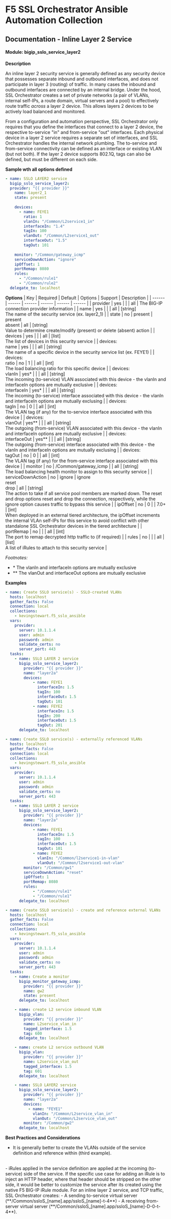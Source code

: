 # F5 SSL Orchestrator Ansible Automation Collection
## Documentation - Inline Layer 2 Service
#### Module: bigip_sslo_service_layer2

**Description**

An inline layer 2 security service is generally defined as any security device that possesses separate inbound and outbound interfaces, and does not participate in layer 3 (routing) of traffic. In many cases the inbound and outbound interfaces are connected by an internal bridge. Under the hood, SSL Orchestrator creates a set of private networks (a pair of VLANs, internal self-IPs, a route domain, virtual servers and a pool) to effectively route traffic *across* a layer 2 device. This allows layers 2 devices to be actively load balanced and monitored.

From a configuration and automation perspective, SSL Orchestrator only requires that you define the interfaces that connect to a layer 2 device, the respective to-service "in" and from-service "out" interfaces. Each physical device in a layer 2 service requires a separate set of interfaces, and SSL Orchestrator handles the internal network plumbing. The to-service and from-service connectivity can be defined as an interface or existing VLAN (but not both). If the layer 2 device supports 802.1Q, tags can also be defined, but must be different on each side.

**Sample wth all options defined**
```yaml
- name: SSLO LAYER2 service
  bigip_sslo_service_layer2:
  provider: "{{ provider }}"
    name: layer2_1
    state: present
    
    devices: 
      - name: FEYE1
        ratio: 1
        vlanIn:	"/Common/L2service1_in"
        interfaceIn: "1.4"
        tagIn: 100
        vlanOut: "/Common/L2service1_out"
        interfaceOut: "1.5"
        tagOut:	101
    
    monitor: "/Common/gateway_icmp"
    serviceDownAction: "ignore"
    ipOffset: 1
    portRemap: 8080
    rules: 
      - "/Common/rule1"
      - "/Common/rule2"
  delegate_to: localhost
```

**Options**
| Key | Required | Default | Options | Support | Description |
| ------ | ------ | ------ | ------ | ------ | ------ |
| provider | yes |  |  | all | The BIG-IP connection provider information |
| name | yes |  |  | all | [string]<br />The name of the security service (ex. layer2_1) |
| state | no | present | present<br />absent | all | [string]<br />Value to determine create/modify (present) or delete (absent) action |
| devices | yes |  |  | all | [list]<br />The list of devices in this security service |
| devices:<br />name | yes |  |  | all | [string]<br />The name of a specific device in the security service list (ex. FEYE1) |
| devices:<br />ratio | no | 1 |  | all | [int]<br />The load balancing ratio for this specific device |
| devices:<br />vlanIn | yes* |  |  | all | [string]<br />The incoming (to-service) VLAN associated with this device - the vlanIn and interfaceIn options are mutually exclusive |
| devices:<br />interfaceIn | yes* |  |  | all | [string]<br />The incoming (to-service) interface associated with this device - the vlanIn and interfaceIn options are mutually exclusing |
| devices:<br />tagIn | no | 0 |  | all | [int]<br />The VLAN tag (if any) for the to-service interface associated with this device |
| devices:<br />vlanOut | yes** |  |  | all | [string]<br />The outgoing (from-service) VLAN associated with this device - the vlanIn and interfaceIn options are mutually exclusive |
| devices:<br />interfaceOut | yes** |  |  | all | [string]<br />The outgoing (from-service) interface associated with this device - the vlanIn and interfaceIn options are mutually exclusing |
| devices:<br />tagOut | no | 0 |  | all | [int]<br />The VLAN tag (if any) for the from-service interface associated with this device |
| monitor | no | /Common/gateway_icmp |  | all | [string]<br />The load balancing health monitor to assign to this security service |
| serviceDownAction | no | ignore | ignore<br />reset<br />drop | all | [string]<br />The action to take if all service pool members are marked down. The reset and drop options reset and drop the connection, respectively, while the ignore option causes traffic to bypass this service |
| ipOffset | no | 0 |  | 7.0+ | [int]<br />When deployed in an external tiered architecture, the ipOffset increments the internal VLAn self-IPs for this service to avoid conflict with other standalone SSL Orchestrator devices in the tiered architecture |
| portRemap | no |  |  | all | [int]<br />The port to remap decrypted http traffic to (if required) |
| rules | no |  |  | all | [list]<br />A list of iRules to attach to this security service |

*Footnotes:*
- \* The vlanIn and interfaceIn options are mutually exclusive
- \** The vlanOut and interfaceOut options are mutually exclusive

**Examples**
```YAML
- name: Create SSLO service(s) - SSLO-created VLANs
  hosts: localhost
  gather_facts: False
  connection: local
  collections:
    - kevingstewart.f5_sslo_ansible
  vars: 
    provider:
      server: 10.1.1.4
      user: admin
      password: admin
      validate_certs: no
      server_port: 443
  tasks:
    - name: SSLO LAYER 2 service
      bigip_sslo_service_layer2:
        provider: "{{ provider }}"
        name: "layer2a"
        devices:
            - name: FEYE1
              interfaceIn: 1.5
              tagIn: 100
              interfaceOut: 1.5
              tagOut: 101
            - name: FEYE2
              interfaceIn: 1.5
              tagIn: 200
              interfaceOut: 1.5
              tagOut: 201
      delegate_to: localhost
```
```YAML
- name: Create SSLO service(s) - externally referenced VLANs
  hosts: localhost
  gather_facts: False
  connection: local
  collections:
    - kevingstewart.f5_sslo_ansible
  vars: 
    provider:
      server: 10.1.1.4
      user: admin
      password: admin
      validate_certs: no
      server_port: 443
  tasks:
    - name: SSLO LAYER 2 service
      bigip_sslo_service_layer2:
        provider: "{{ provider }}"
        name: "layer2a"
        devices:
            - name: FEYE1
              interfaceIn: 1.5
              tagIn: 100
              interfaceOut: 1.5
              tagOut: 101
            - name: FEYE2
              vlanIn: "/Common/l2service1-in-vlan"
              vlanOut: "/Common/l2service1-out-vlan"
        monitor: "/Common/gw1"
        serviceDownAction: "reset"
        ipOffset: 1
        portRemap: 8080
        rules:
            - "/Common/rule1"
            - "/Common/rule1"
      delegate_to: localhost
```
```YAML
- name: Create SSLO service(s) - create and reference external VLANs
  hosts: localhost
  gather_facts: False
  connection: local
  collections:
    - kevingstewart.f5_sslo_ansible
  vars: 
    provider:
      server: 10.1.1.4
      user: admin
      password: admin
      validate_certs: no
      server_port: 443
  tasks:
    - name: Create a monitor
      bigip_monitor_gateway_icmp:
        provider: "{{ provider }}"
        name: gw2
        state: present
      delegate_to: localhost

    - name: create L2 service inbound VLAN
      bigip_vlan:
        provider: "{{ provider }}"
        name: L2service_vlan_in
        tagged_interface: 1.5
        tag: 600
      delegate_to: localhost

    - name: create L2 service outbound VLAN
      bigip_vlan:
        provider: "{{ provider }}"
        name: L2service_vlan_out
        tagged_interface: 1.5
        tag: 601
      delegate_to: localhost

    - name: SSLO LAYER2 service
      bigip_sslo_service_layer2:
        provider: "{{ provider }}"
        name: "layer2a"
        devices:
          - name: "FEYE1"
            vlanIn: "/Common/L2service_vlan_in"
            vlanOut: "/Common/L2service_vlan_out"
        monitor: "/Common/gw2"
      delegate_to: localhost
```
**Best Practices and Considerations**
- It is generally better to create the VLANs outside of the service definition and reference within (third example).
<br />
- iRules applied in the service definition are applied at the incoming (to-service) side of the service. If the specific use case for adding an iRule is to inject an HTTP header, where that header should be stripped on the other side, it would be better to customize the service after its created using the native F5 BIG-IP iRule module. For an inline layer 2 service, and TCP traffic, SSL Orchestrator creates: 
    - A sending to-service virtual server (**/Common/ssloS_[name].app/ssloS_[name]-t-4**)
    - A receiving from-server virtual server (**/Common/ssloS_[name].app/ssloS_[name]-D-0-t-4**).
 





